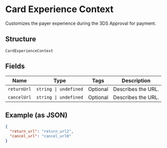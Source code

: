 
# Card Experience Context

Customizes the payer experience during the 3DS Approval for payment.

## Structure

`CardExperienceContext`

## Fields

| Name | Type | Tags | Description |
|  --- | --- | --- | --- |
| `returnUrl` | `string \| undefined` | Optional | Describes the URL. |
| `cancelUrl` | `string \| undefined` | Optional | Describes the URL. |

## Example (as JSON)

```json
{
  "return_url": "return_url2",
  "cancel_url": "cancel_url0"
}
```


